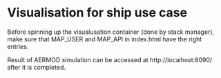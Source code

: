 # Visualisation for ship use case

Before spinning up the visualusation container (done by stack manager), make sure that MAP_USER and MAP_API in index.html have the right entries.

Result of AERMOD simulation can be accessed at http://localhost:8090/ after it is completed.